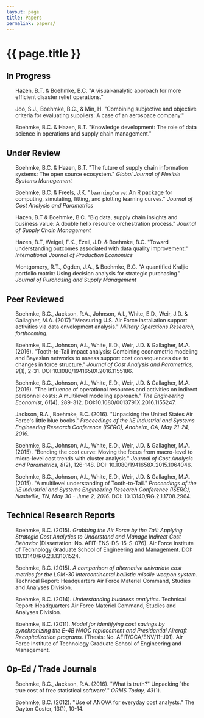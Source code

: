 ```yaml
---
layout: page
title: Papers
permalink: papers/
---
```


<h1 class="post-title">{{ page.title }}</h1>

## In Progress
<ul>
<p>
Hazen, B.T. & Boehmke, B.C. "A visual-analytic approach for more efficient disaster relief operations."
</p>
<p>
Joo, S.J., Boehmke, B.C., & Min, H. "Combining subjective and objective criteria for evaluating suppliers: A case of an aerospace company."
</p>
<p>
Boehmke, B.C. & Hazen, B.T. "Knowledge development: The role of data science in operations and supply chain management."
</p>
</ul>

## Under Review
<ul>
<p>
Boehmke, B.C. & Hazen, B.T. "The future of supply chain information systems: The open source ecosystem." <em>Global Journal of Flexible Systems Management </em>
</p>
<p>
Boehmke, B.C. & Freels, J.K. "<code>learningCurve</code>: An R package for computing, simulating, fitting, and plotting learning curves." <em>Journal of Cost Analysis and Parametrics</em>
</p>
<p>
Hazen, B.T & Boehmke, B.C. "Big data, supply chain insights and business value: A double helix resource orchestration process." <em>Journal of Supply Chain Management</em>
</p>
<p>
Hazen, B.T, Weigel, F.K., Ezell, J.D. & Boehmke, B.C. "Toward understanding outcomes associated with data quality improvement." <em>International Journal of Production Economics</em>
</p>
<p>
Montgomery, R.T., Ogden, J.A., & Boehmke, B.C. "A quantified Kraljic portfolio matrix: Using decision analysis for strategic purchasing." <em>Journal of Purchasing and Supply Management</em>
</p>
</ul>

## Peer Reviewed
<ul>
<p>
Boehmke, B.C., Jackson, R.A., Johnson, A.L, White, E.D., Weir, J.D. & Gallagher, M.A. (2017) "Measuring U.S. Air Force installation support activities via data envelopment analysis." <em>Military Operations Research, forthcoming.</em>  &nbsp; <a href="https://www.researchgate.net/publication/293683620_Effectiveness_vs_Efficiency_Measuring_US_Air_Force_Installation_Support_Activities_via_Data_Envelopment_Analysis" style="color:black;"><i class="fa fa-external-link-square" aria-hidden="true" style="font-size:1em"></i></a>
</p>
<p>
Boehmke, B.C., Johnson, A.L, White, E.D., Weir, J.D. & Gallagher, M.A. (2016).  "Tooth-to-Tail impact analysis: Combining econometric modeling and Bayesian networks to assess support cost consequences due to changes in force structure." <em>Journal of Cost Analysis and Parametrics, 9</em>(1), 2-31. DOI:10.1080/1941658X.2016.1155186. &nbsp; <a href="http://www.tandfonline.com/eprint/qRxnNT6Mc5ufiV6AaDq6/full" style="color:black;"><i class="fa fa-external-link-square" aria-hidden="true" style="font-size:1em"></i></a>
</p>
<p>
Boehmke, B.C., Johnson, A.L, White, E.D., Weir, J.D. & Gallagher, M.A. (2016).  "The influence of operational resources and activities on indirect personnel costs: A multilevel modeling approach." <em>The Engineering Economist, 61</em>(4), 289-312. DOI:10.1080/0013791X.2016.1155247. &nbsp; <a href="https://www.researchgate.net/publication/295678024_The_influence_of_operational_resources_and_activities_on_indirect_personnel_costs_A_multilevel_modeling_approach" style="color:black;"><i class="fa fa-external-link-square" aria-hidden="true" style="font-size:1em"></i></a>
</p>
<p>
Jackson, R.A., Boehmke, B.C. (2016). "Unpacking the United States Air Force's little blue books." <em>Proceedings of the IIE Industrial and Systems Engineering Research Conference (ISERC), Anaheim, CA, May 21-24, 2016.</em> &nbsp; <a href="https://www.researchgate.net/publication/298069557_Unpacking_the_United_States_Air_Force%27s_Little_Blue_Books" style="color:black;"><i class="fa fa-external-link-square" aria-hidden="true" style="font-size:1em"></i></a>
</p>
<p>
Boehmke, B.C., Johnson, A.L, White, E.D., Weir, J.D. & Gallagher, M.A. (2015).  "Bending the cost curve: Moving the focus from macro-level to micro-level cost trends with cluster analysis." <em>Journal of Cost Analysis and Parametrics, 8</em>(2), 126-148. DOI: 10.1080/1941658X.2015.1064046. &nbsp; <a href="https://www.researchgate.net/publication/282288766_Bending_the_Cost_Curve_Moving_the_Focus_from_Macro-level_to_Micro-level_Cost_Trends_with_Cluster_Analysis" style="color:black;"><i class="fa fa-external-link-square" aria-hidden="true" style="font-size:1em"></i></a>
</p>
<p>
Boehmke, B.C., Johnson, A.L, White, E.D., Weir, J.D. & Gallagher, M.A. (2015).  "A multilevel understanding of Tooth-to-Tail."  <em>Proceedings of the IIE Industrial and Systems Engineering Research Conference (ISERC), Nashville, TN, May 30 - June 2, 2016.</em> DOI: 10.13140/RG.2.1.1708.2964. &nbsp; <a href="https://www.researchgate.net/publication/282289694_A_Multilevel_Understanding_of_Tooth-to-Tail" style="color:black;"><i class="fa fa-external-link-square" aria-hidden="true" style="font-size:1em"></i></a>
</p>
</ul>


<h2>Technical Research Reports</h2>
<ul>
<p>
Boehmke, B.C. (2015). <em>Grabbing the Air Force by the Tail: Applying Strategic Cost Analytics to Understand and Manage Indirect Cost Behavior</em> (Dissertation: No. AFIT-ENS-DS-15-S-076). Air Force Institute of Technology Graduate School of Engineering and Management. DOI: 10.13140/RG.2.1.1310.1524. &nbsp; <a href="https://www.researchgate.net/publication/284179123_Grabbing_the_Air_Force_by_the_Tail_Applying_Strategic_Cost_Analytics_to_Understand_and_Manage_Indirect_Cost_Behavior" style="color:black;"><i class="fa fa-external-link-square" aria-hidden="true" style="font-size:1em"></i></a>
</p>
<p>
Boehmke, B.C. (2015). <em>A comparison of alternative univariate cost metrics for the LGM-30 intercontinental ballistic missile weapon system.</em> Technical Report: Headquarters Air Force Materiel Command, Studies and Analyses Division.
</p>
<p>
Boehmke, B.C. (2014). <em>Understanding business analytics.</em> Technical Report: Headquarters Air Force Materiel Command, Studies and Analyses Division.
</p>
<p>
Boehmke, B.C. (2011). <em>Model for identifying cost savings by synchronizing the E-4B NAOC replacement and Presidential Aircraft Recapitalization programs.</em> (Thesis: No. AFIT/GCA/ENV/11-J01). Air Force Institute of Technology Graduate School of Engineering and Management.
</p>
</ul>


<h2>Op-Ed / Trade Journals</h2>
<ul>
<p>
Boehmke, B.C., Jackson, R.A. (2016). "What is truth?" Unpacking `the true cost of free statistical software'." <em>ORMS Today, 43</em>(1). &nbsp; <a href="https://www.informs.org/ORMS-Today/Private-Articles/February-Volume-43-Number-1" style="color:black;"><i class="fa fa-external-link-square" aria-hidden="true" style="font-size:1em"></i></a>
</p>
<p>
Boehmke, B.C. (2012). "Use of ANOVA for everyday cost analysts." The Dayton Coster, 13(1), 10-14.
</p>
</ul>
